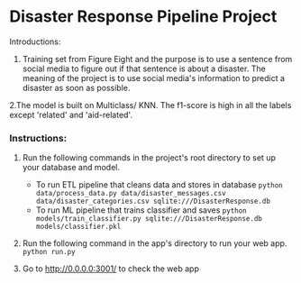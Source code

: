 # Disaster Response Pipeline Project

Introductions:
1. Training set from Figure Eight and the purpose is to use a sentence from social media to figure out if that sentence is about a disaster. The meaning of the project is to use social media's information to predict a disaster as soon as possible.

2.The model is built on Multiclass/ KNN. The f1-score is high in all the labels except 'related' and 'aid-related'.


### Instructions:
1. Run the following commands in the project's root directory to set up your database and model.

    - To run ETL pipeline that cleans data and stores in database
        `python data/process_data.py data/disaster_messages.csv data/disaster_categories.csv sqlite:///DisasterResponse.db`
    - To run ML pipeline that trains classifier and saves
        `python models/train_classifier.py sqlite:///DisasterResponse.db models/classifier.pkl`

2. Run the following command in the app's directory to run your web app.
    `python run.py`

3. Go to http://0.0.0.0:3001/ to check the web app 
